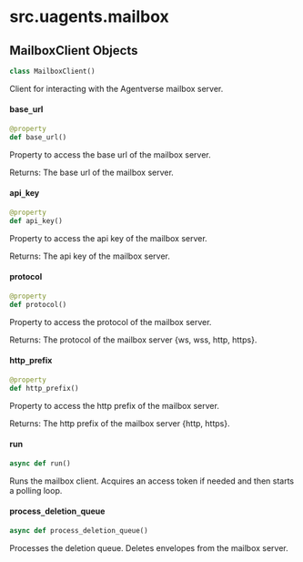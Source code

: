 <a id="src.uagents.mailbox"></a>

# src.uagents.mailbox

<a id="src.uagents.mailbox.MailboxClient"></a>

## MailboxClient Objects

```python
class MailboxClient()
```

Client for interacting with the Agentverse mailbox server.

<a id="src.uagents.mailbox.MailboxClient.base_url"></a>

#### base`_`url

```python
@property
def base_url()
```

Property to access the base url of the mailbox server.

Returns: The base url of the mailbox server.

<a id="src.uagents.mailbox.MailboxClient.api_key"></a>

#### api`_`key

```python
@property
def api_key()
```

Property to access the api key of the mailbox server.

Returns: The api key of the mailbox server.

<a id="src.uagents.mailbox.MailboxClient.protocol"></a>

#### protocol

```python
@property
def protocol()
```

Property to access the protocol of the mailbox server.

Returns: The protocol of the mailbox server {ws, wss, http, https}.

<a id="src.uagents.mailbox.MailboxClient.http_prefix"></a>

#### http`_`prefix

```python
@property
def http_prefix()
```

Property to access the http prefix of the mailbox server.

Returns: The http prefix of the mailbox server {http, https}.

<a id="src.uagents.mailbox.MailboxClient.run"></a>

#### run

```python
async def run()
```

Runs the mailbox client. Acquires an access token if needed and then starts a polling loop.

<a id="src.uagents.mailbox.MailboxClient.process_deletion_queue"></a>

#### process`_`deletion`_`queue

```python
async def process_deletion_queue()
```

Processes the deletion queue. Deletes envelopes from the mailbox server.

